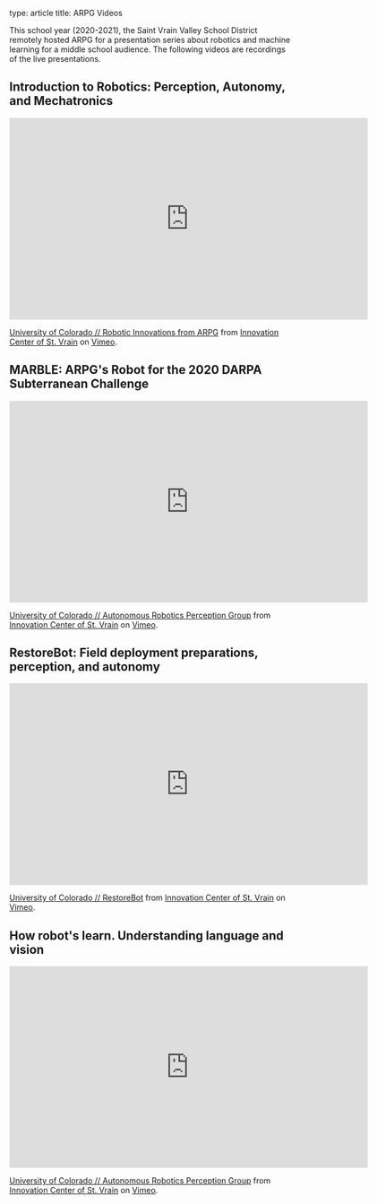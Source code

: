 type: article
title: ARPG Videos

This school year (2020-2021), the Saint Vrain Valley School District remotely hosted ARPG for a presentation series about robotics and machine learning for a middle school audience. The following videos are recordings of the live presentations.

## Introduction to Robotics: Perception, Autonomy, and Mechatronics

<iframe src="https://player.vimeo.com/video/487368058" width="640" height="360" frameborder="0" allow="autoplay; fullscreen; picture-in-picture" allowfullscreen></iframe>
<p><a href="https://vimeo.com/487368058">University of Colorado // Robotic Innovations from ARPG</a> from <a href="https://vimeo.com/icsvvsd">Innovation Center of St. Vrain</a> on <a href="https://vimeo.com">Vimeo</a>.</p>

## MARBLE: ARPG's Robot for the 2020 DARPA Subterranean Challenge

<iframe src="https://player.vimeo.com/video/489086123" width="640" height="360" frameborder="0" allow="autoplay; fullscreen; picture-in-picture" allowfullscreen></iframe>
<p><a href="https://vimeo.com/489086123">University of Colorado // Autonomous Robotics Perception Group</a> from <a href="https://vimeo.com/icsvvsd">Innovation Center of St. Vrain</a> on <a href="https://vimeo.com">Vimeo</a>.</p>

## RestoreBot: Field deployment preparations, perception, and autonomy

<iframe src="https://player.vimeo.com/video/509939780" width="640" height="360" frameborder="0" allow="autoplay; fullscreen; picture-in-picture" allowfullscreen></iframe>
<p><a href="https://vimeo.com/509939780">University of Colorado // RestoreBot</a> from <a href="https://vimeo.com/icsvvsd">Innovation Center of St. Vrain</a> on <a href="https://vimeo.com">Vimeo</a>.</p>

## How robot's learn. Understanding language and vision

<iframe src="https://player.vimeo.com/video/517912614" width="640" height="360" frameborder="0" allow="autoplay; fullscreen; picture-in-picture" allowfullscreen></iframe>
<p><a href="https://vimeo.com/517912614">University of Colorado // Autonomous Robotics Perception Group</a> from <a href="https://vimeo.com/icsvvsd">Innovation Center of St. Vrain</a> on <a href="https://vimeo.com">Vimeo</a>.</p>
  
